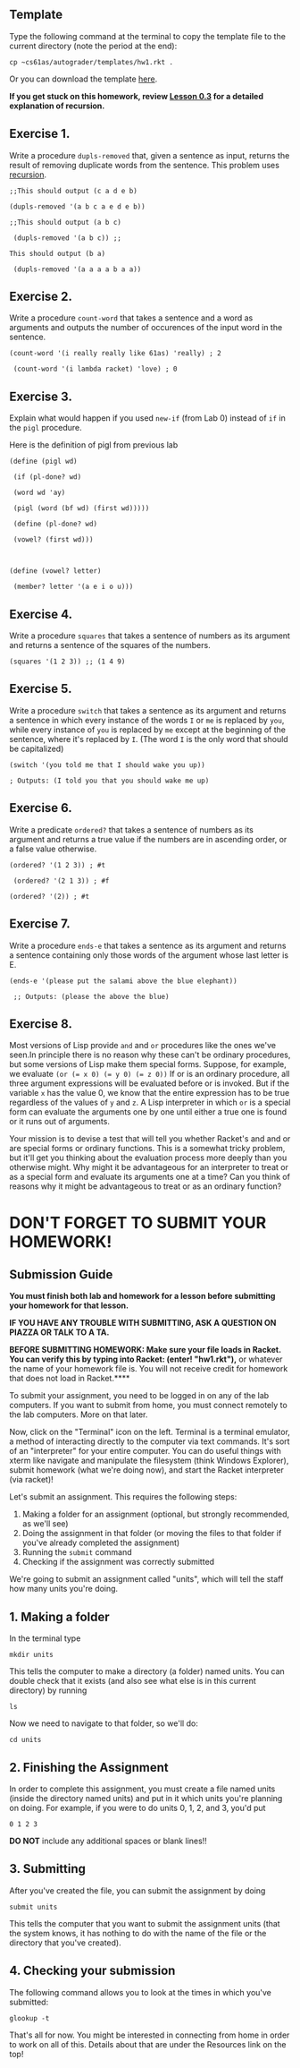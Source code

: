 ## Template

Type the following command at the terminal to copy the template file to the
current directory (note the period at the end):

    
    cp ~cs61as/autograder/templates/hw1.rkt .

Or you can download the template
[here](http://inst.eecs.berkeley.edu/~cs61as/templates/hw1.rkt).

**If you get stuck on this homework, review [Lesson 0.3](https://berkeley-cs61as.github.io/textbook/how-recursion-works.html) 
for a detailed explanation of recursion.**

## Exercise 1.

  
Write a procedure `dupls-removed` that, given a sentence as input, returns the
result of removing duplicate words from the sentence. This problem uses
[recursion](https://berkeley-cs61as.github.io/textbook/how-recursion-works.html).

`;;This should output (c a d e b)`

` (dupls-removed '(a b c a e d e b)) `

`;;This should output (a b c)`

` (dupls-removed '(a b c)) ;;`

`This should output (b a) `

` (dupls-removed '(a a a a b a a))`

## Exercise 2.

  
Write a procedure `count-word` that takes a sentence and a word as arguments
and outputs the number of occurences of the input word in the sentence.

`(count-word '(i really really like 61as) 'really) ; 2`

` (count-word '(i lambda racket) 'love) ; 0`

## Exercise 3.

  
Explain what would happen if you used `new-if` (from Lab 0) instead of `if` in
the `pigl` procedure.

Here is the definition of pigl from previous lab

`(define (pigl wd)`

` (if (pl-done? wd)`

` (word wd 'ay)`

` (pigl (word (bf wd) (first wd)))))`

` (define (pl-done? wd)`

` (vowel? (first wd)))`

` `

`(define (vowel? letter)`

` (member? letter '(a e i o u)))`

## Exercise 4.

  
Write a procedure `squares` that takes a sentence of numbers as its argument
and returns a sentence of the squares of the numbers.

`(squares '(1 2 3)) ;; (1 4 9)`

## Exercise 5.

  
Write a procedure `switch` that takes a sentence as its argument and returns a
sentence in which every instance of the words `I` or `me` is replaced by `you`,
while every instance of `you` is replaced by `me` except at the beginning of
the sentence, where it's replaced by `I`. (The word `I` is the only word that
should be capitalized)

`(switch '(you told me that I should wake you up)) `

` ; Outputs: (I told you that you should wake me up) `

## Exercise 6.

  
Write a predicate `ordered?` that takes a sentence of numbers as its argument
and returns a true value if the numbers are in ascending order, or a false
value otherwise.

`(ordered? '(1 2 3)) ; #t`

` (ordered? '(2 1 3)) ; #f`

` (ordered? '(2)) ; #t `

## Exercise 7.

  
Write a procedure `ends-e` that takes a sentence as its argument and returns a
sentence containing only those words of the argument whose last letter is E.

`(ends-e '(please put the salami above the blue elephant))`

` ;; Outputs: (please the above the blue)`

## Exercise 8.

  
Most versions of Lisp provide `and` and `or` procedures like the ones we've
seen.In principle there is no reason why these can't be ordinary procedures,
but some versions of Lisp make them special forms. Suppose, for example, we
evaluate `(or (= x 0) (= y 0) (= z 0))` If or is an ordinary procedure, all
three argument expressions will be evaluated before or is invoked. But if the
variable `x` has the value 0, we know that the entire expression has to be
true regardless of the values of `y` and `z`. A Lisp interpreter in which `or`
is a special form can evaluate the arguments one by one until either a true
one is found or it runs out of arguments.

Your mission is to devise a test that will tell you whether Racket's and and
or are special forms or ordinary functions. This is a somewhat tricky problem,
but it'll get you thinking about the evaluation process more deeply than you
otherwise might. Why might it be advantageous for an interpreter to treat or
as a special form and evaluate its arguments one at a time? Can you think of
reasons why it might be advantageous to treat or as an ordinary function?

# **DON'T FORGET TO SUBMIT YOUR HOMEWORK!**

## Submission Guide

**You must finish both lab and homework for a lesson before submitting your homework for that lesson.**

**IF YOU HAVE ANY TROUBLE WITH SUBMITTING, ASK A QUESTION ON PIAZZA OR TALK TO A TA.**

**BEFORE SUBMITTING HOMEWORK: Make sure your file loads in Racket. You can verify this by typing into Racket: (enter! "hw1.rkt"),** or whatever the name of your homework file is. You will not receive credit for homework that does not load in Racket.****

To submit your assignment, you need to be logged in on any of the lab
computers. If you want to submit from home, you must connect remotely to the
lab computers. More on that later.

Now, click on the "Terminal" icon on the left. Terminal is a terminal
emulator, a method of interacting directly to the computer via text commands.
It's sort of an "interpreter" for your entire computer. You can do useful
things with xterm like navigate and manipulate the filesystem (think Windows
Explorer), submit homework (what we're doing now), and start the Racket
interpreter (via racket)!

Let's submit an assignment. This requires the following steps:

  1. Making a folder for an assignment (optional, but strongly recommended, as we'll see)
  2. Doing the assignment in that folder (or moving the files to that folder if you've already completed the assignment)
  3. Running the `submit` command
  4. Checking if the assignment was correctly submitted

We're going to submit an assignment called "units", which will tell the staff
how many units you're doing.

## 1. Making a folder

In the terminal type

`mkdir units`

This tells the computer to make a directory (a folder) named units. You can
double check that it exists (and also see what else is in this current
directory) by running

`ls`

Now we need to navigate to that folder, so we'll do:

`cd units`

## 2. Finishing the Assignment

In order to complete this assignment, you must create a file named units
(inside the directory named units) and put in it which units you're planning
on doing. For example, if you were to do units 0, 1, 2, and 3, you'd put

`0 1 2 3`

**DO NOT** include any additional spaces or blank lines!!

## 3. Submitting

After you've created the file, you can submit the assignment by doing

`submit units`

This tells the computer that you want to submit the assignment units (that the
system knows, it has nothing to do with the name of the file or the directory
that you've created).

## 4. Checking your submission

The following command allows you to look at the times in which you've
submitted:

`glookup -t`

That's all for now. You might be interested in connecting from home in order
to work on all of this. Details about that are under the Resources link on the
top!

